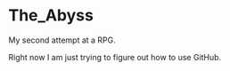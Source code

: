 # The_Abyss
My second attempt at a RPG.  

Right now I am just trying to figure out how to use GitHub.

